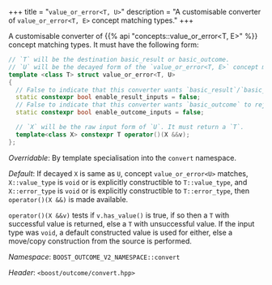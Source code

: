 +++
title = "`value_or_error<T, U>`"
description = "A customisable converter of `value_or_error<T, E>` concept matching types."
+++

A customisable converter of {{% api "concepts::value_or_error<T, E>" %}} concept matching types. It must have the following form:

```c++
// `T` will be the destination basic_result or basic_outcome.
// `U` will be the decayed form of the `value_or_error<T, E>` concept matching input type.
template <class T> struct value_or_error<T, U>
{
  // False to indicate that this converter wants `basic_result`/`basic_outcome` to reject all other `basic_result`
  static constexpr bool enable_result_inputs = false;
  // False to indicate that this converter wants `basic_outcome` to reject all other `basic_outcome`
  static constexpr bool enable_outcome_inputs = false;

  // `X` will be the raw input form of `U`. It must return a `T`.
  template<class X> constexpr T operator()(X &&v);
};
```

*Overridable*: By template specialisation into the `convert` namespace.

*Default*: If decayed `X` is same as `U`, concept `value_or_error<U>` matches, `X::value_type` is `void` or is explicitly constructible to `T::value_type`, and `X::error_type` is `void` or is explicitly constructible to `T::error_type`, then `operator()(X &&)` is made available.

`operator()(X &&v)` tests if `v.has_value()` is true, if so then a `T` with successful value is returned, else a `T` with unsuccessful value. If the input type was `void`, a default constructed value is used for either, else a move/copy construction from the source is performed.

*Namespace*: `BOOST_OUTCOME_V2_NAMESPACE::convert`

*Header*: `<boost/outcome/convert.hpp>`

